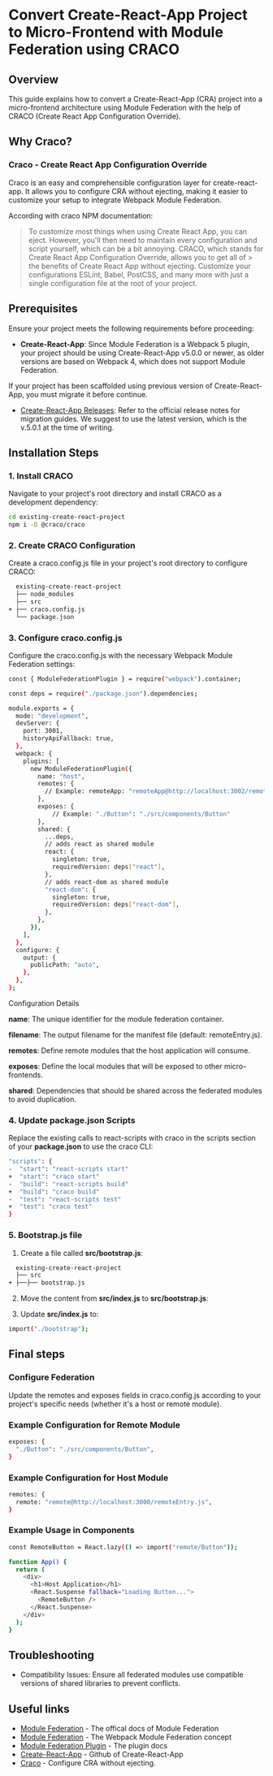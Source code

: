# Convert Create-React-App Project to Micro-Frontend with Module Federation using CRACO

## Overview

This guide explains how to convert a Create-React-App (CRA) project into a micro-frontend architecture using Module Federation with the help of CRACO (Create React App Configuration Override).

## Why Craco?

### Craco - Create React App Configuration Override

Craco is an easy and comprehensible configuration layer for create-react-app. It allows you to configure CRA without ejecting, making it easier to customize your setup to integrate Webpack Module Federation.

According with craco NPM documentation:
> To customize most things when using Create React App, you can eject. However, you'll then need to maintain every configuration and script yourself, which can be a bit annoying. CRACO, which stands for Create React App Configuration Override, allows you to get all of > the benefits of Create React App without ejecting. Customize your configurations ESLint, Babel, PostCSS, and many more with just a single configuration file at the root of your project.

## Prerequisites

Ensure your project meets the following requirements before proceeding:

- **Create-React-App**: Since Module Federation is a Webpack 5 plugin, your project should be using Create-React-App v5.0.0 or newer, as older versions are based on Webpack 4, which does not support Module Federation.

If your project has been scaffolded using previous version of Create-React-App, you must migrate it before continue.
  - [Create-React-App Releases](https://github.com/facebook/create-react-app/releases): Refer to the official release notes for migration guides. We suggest to use the latest version, which is the v.5.0.1 at the time of writing.

## Installation Steps

### 1. Install CRACO

Navigate to your project's root directory and install CRACO as a development dependency:

```sh
cd existing-create-react-project
npm i -D @craco/craco
```

### 2. Create CRACO Configuration

Create a craco.config.js file in your project's root directory to configure CRACO:

```sh
  existing-create-react-project
  ├── node_modules
  ├── src
+ ├── craco.config.js
  └── package.json
```

### 3. Configure craco.config.js

Configure the craco.config.js with the necessary Webpack Module Federation settings:

```sh
const { ModuleFederationPlugin } = require("webpack").container;

const deps = require("./package.json").dependencies;

module.exports = {
  mode: "development",
  devServer: {
    port: 3001,
    historyApiFallback: true,
  },
  webpack: {
    plugins: [
      new ModuleFederationPlugin({
        name: "host",
        remotes: {
          // Example: remoteApp: "remoteApp@http://localhost:3002/remoteEntry.js"
        },
        exposes: {
            // Example: "./Button": "./src/components/Button"
        },
        shared: {
          ...deps,
          // adds react as shared module
          react: {
            singleton: true,
            requiredVersion: deps["react"],
          },
          // adds react-dom as shared module
          "react-dom": {
            singleton: true,
            requiredVersion: deps["react-dom"],
          },
        },
      }),
    ],
  },
  configure: {
    output: {
      publicPath: "auto",
    },
  },
};
```

Configuration Details

**name**: The unique identifier for the module federation container.

**filename**: The output filename for the manifest file (default: remoteEntry.js).

**remotes**: Define remote modules that the host application will consume.

**exposes**: Define the local modules that will be exposed to other micro-frontends.

**shared**: Dependencies that should be shared across the federated modules to avoid duplication.

### 4. Update package.json Scripts

Replace the existing calls to react-scripts with craco in the scripts section of your **package.json** to use the craco CLI:

```sh
"scripts": {
-  "start": "react-scripts start"
+  "start": "craco start"
-  "build": "react-scripts build"
+  "build": "craco build"
-  "test": "react-scripts test"
+  "test": "craco test"
}
```

### 5. Bootstrap.js file

1. Create a file called **src/bootstrap.js**:

```sh
  existing-create-react-project
  ├── src
+ ├──├── bootstrap.js
```

2. Move the content from **src/index.js** to **src/bootstrap.js**:

3. Update **src/index.js** to:

```sh
import("./bootstrap");
```

## Final steps

### Configure Federation

Update the remotes and exposes fields in craco.config.js according to your project's specific needs (whether it's a host or remote module).

### Example Configuration for Remote Module

```sh
exposes: {
  "./Button": "./src/components/Button",
}
```

### Example Configuration for Host Module

```sh
remotes: {
  remote: "remote@http://localhost:3000/remoteEntry.js",
}
```

### Example Usage in Components

```sh
const RemoteButton = React.lazy(() => import("remote/Button"));

function App() {
  return (
    <div>
      <h1>Host Application</h1>
      <React.Suspense fallback="Loading Button...">
        <RemoteButton />
      </React.Suspense>
    </div>
  );
}
```

## Troubleshooting

- Compatibility Issues: Ensure all federated modules use compatible versions of shared libraries to prevent conflicts.

## Useful links

- [Module Federation](https://module-federation.io/) - The offical docs of Module Federation
- [Module Federation](https://webpack.js.org/concepts/module-federation/) - The Webpack Module Federation concept
- [Module Federation Plugin](https://webpack.js.org/plugins/module-federation-plugin/) - The plugin docs
- [Create-React-App](https://github.com/facebook/create-react-app/) - Github of Create-React-App
- [Craco](https://craco.js.org/) - Configure CRA without ejecting.
